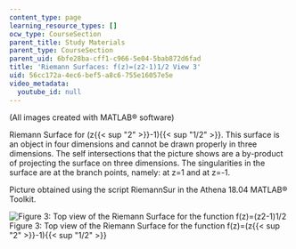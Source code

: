 ```yaml
---
content_type: page
learning_resource_types: []
ocw_type: CourseSection
parent_title: Study Materials
parent_type: CourseSection
parent_uid: 6bfe28ba-cff1-c966-5e04-5bab872d6fad
title: 'Riemann Surfaces: f(z)=(z2-1)1/2 View 3'
uid: 56cc172a-4ec6-bef5-a8c6-755e16057e5e
video_metadata:
  youtube_id: null
---
```


(All images created with MATLAB® software)

Riemann Surface for (z{{< sup "2" >}}\-1){{< sup "1/2" >}}. This surface is an object in four dimensions and cannot be drawn properly in three dimensions. The self intersections that the picture shows are a by-product of projecting the surface on three dimensions. The singularities in the surface are at the branch points, namely: at z=1 and at z=-1.

Picture obtained using the script RiemannSur in the Athena 18.04 MATLAB® Toolkit.

![Figure 3: Top view of the Riemann Surface for the function f(z)=(z2-1)1/2 ](/courses/mathematics/18-04-complex-variables-with-applications-fall-1999/study-materials/riem_sqrt_Z2m1_tvH.GIF)  
Figure 3: Top view of the Riemann Surface for the function f(z)=(z{{< sup "2" >}}\-1){{< sup "1/2" >}}